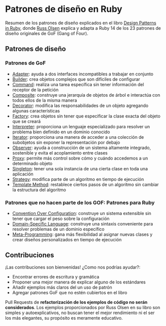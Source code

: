 # Patrones de diseño en Ruby

Resumen de los patrones de diseño explicados en el libro [Design Patterns in Ruby](http://designpatternsinruby.com/), donde [Russ Olsen](http://russolsen.com/)
explica y adapta a Ruby 14 de los 23 patrones de diseño originales de GoF (Gang of Four).

## Patrones de diseño

### Patrones de GoF

* [Adapter](adapter.md): ayuda a dos interfaces incompatibles a trabajar en conjunto
* [Builder](builder.md): crea objetos complejos que son difíciles de configurar
* [Command](command.md): realiza una tarea específica sin tener información del receptor de la petición
* [Composite](composite.md): construye una jerarquía de objetos de árbol e interactúa con todos ellos de la misma manera
* [Decorator](decorator.md): modifica las responsabilidades de un objeto agregando algunas características
* [Factory](factory.md): crea objetos sin tener que especificar la clase exacta del objeto que se creará
* [Interpreter](interpreter.md): proporciona un lenguaje especializado para resolver un problema bien definido en un dominio conocido
* [Iterator](iterator.md): proporciona una manera de acceder a una colección de subobjetos sin exponer la representación por debajo
* [Observer](observer.md): ayuda a construcción de un sistema altamente integrado, sostenible y evita el acoplamiento entre clases
* [Proxy](proxy.md): permite más control sobre cómo y cuándo accedemos a un determinado objeto
* [Singleton](singleton.md): tener una sola instancia de una cierta clase en toda una aplicación
* [Strategy](strategy.md): modifica parte de un algoritmo en tiempo de ejecución
* [Template Method](template_method.md): restablece ciertos pasos de un algoritmo sin cambiar la estructura del algoritmo

### Patrones que no hacen parte de los GOF: Patrones para Ruby

* [Convention Over Configuration](convention_over_configuration.md): construye un sistema extensible sin tener que cargar el peso sobre la configuración
* [Domain-Specific Language](dsl.md): construye una sintaxis conveniente para resolver problemas de un dominio específico
* [Meta-Programming](meta_programming.md): gana más flexibilidad al asignar nuevas clases y crear diseños personalizados en tiempo de ejecución

## Contribuciones

¡Las contribuciones son bienvenidas! ¿Como nos podrías ayudar?:

* Encontrar errores de escritura y gramática
* Proponer una mejor manera de explicar alguno de los estándares
*  Añadir ejemplos más claros del un uso de patrón
* Agregar patrones GoF que no estén cubiertos en el libro

Pull Requests de **refactorización de los ejemplos de código no serán considerados**. Los ejemplos proporcionados por Russ Olsen en su libro son simples y autoexplicativos, no buscan tener el mejor rendimiento ni el ser los más elegantes, su propósito es meramente educativo.
